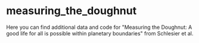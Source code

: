# measuring_the_doughnut
Here you can find additional data and code for "Measuring the Doughnut: A good life for all is possible within planetary boundaries" from Schlesier et al. 
